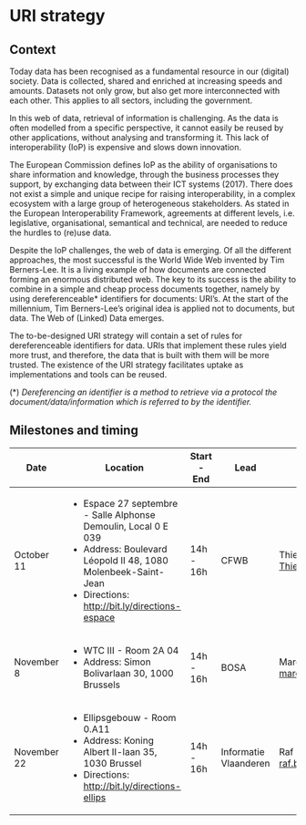 # URI strategy

## Context


Today data has been recognised as a fundamental resource in our (digital) society. Data is collected, shared and enriched at
increasing speeds and amounts. Datasets not only grow, but also get more interconnected with each other. This applies to all sectors,
including the government.

In this web of data, retrieval of information is challenging. As the data is often modelled from a specific perspective,
it cannot easily be reused by other applications, without analysing and transforming it. This lack of interoperability (IoP) is
expensive and slows down innovation.

The European Commission defines IoP as the ability of organisations to share information and knowledge, through the business processes
they support, by exchanging data between their ICT systems (2017). There does not exist a simple and unique recipe for raising
interoperability, in a complex ecosystem with a large group of heterogeneous stakeholders.
As stated in the European Interoperability Framework, agreements at different levels, i.e. legislative, organisational,
semantical and technical, are needed to reduce the hurdles to (re)use data.

Despite the IoP challenges, the web of data is emerging. Of all the different approaches,
the most successful is the World Wide Web invented by Tim Berners-Lee. It is a living example of how documents are connected forming
an enormous distributed web. The key to its success is the ability to combine in a simple and cheap process documents together,
namely by using dereferenceable* identifiers for documents: URI’s. At the start of the millennium,
Tim Berners-Lee’s original idea is applied not to documents, but data. The Web of (Linked) Data emerges.

The to-be-designed URI strategy will contain a set of rules for dereferenceable identifiers for data.
URIs that implement these rules yield more trust, and therefore, the data that is built with them will be more trusted.
The existence of the URI strategy facilitates uptake as implementations and tools can be reused.

(*) _Dereferencing an identifier is a method to retrieve via a protocol the document/data/information which is referred to by the identifier._

## Milestones and timing

| Date | Location | Start - End | Lead | Contact | Register | 
| ---- | -------- | ----- | ---- | ------- | ----- | 
| October 11 | <ul><li>Espace 27 septembre - Salle Alphonse Demoulin, Local 0 E 039</li><li>Address: Boulevard Léopold II 48, 1080 Molenbeek-Saint-Jean</li><li>Directions: http://bit.ly/directions-espace</li></ul> | 14h - 16h | CFWB | Thierry Brouwer - <Thierry.BROUWER@cfwb.be> | see contact. |
| November 8 | <ul><li>WTC III - Room 2A 04</li><li>Address: Simon Bolivarlaan 30, 1000 Brussels</li></ul>| 14h - 16h  | BOSA | Marc Bruyland - <marc.bruyland@bosa.fgov.be> | |
| November 22 | <ul><li>Ellipsgebouw - Room 0.A11</li><li>Address: Koning Albert II-laan 35, 1030 Brussel</li><li>Directions: http://bit.ly/directions-ellips </li></ul> | 14h - 16h  | Informatie Vlaanderen | Raf Buyle - <raf.buyle@kb.vlaanderen.be> | http://bit.ly/registration-link-wg |
